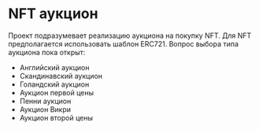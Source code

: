 # NFT аукцион

Проект подразумевает реализацию аукциона на покупку NFT. Для NFT предполагается использовать шаблон ERC721. Вопрос выбора типа аукциона пока открыт:

- Английский аукцион
- Скандинавский аукцион
- Голандский аукцион
- Аукцион первой цены
- Пенни аукцион
- Аукцион Викри
- Аукцион второй цены
